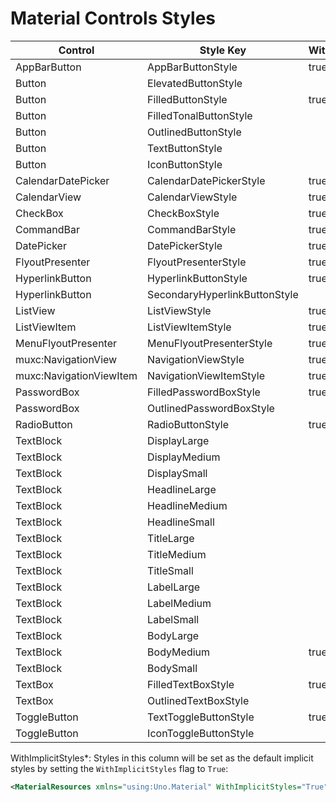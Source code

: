 # Material Controls Styles
Control|Style Key|WithImplicitStyles*|
-|-|-
AppBarButton|AppBarButtonStyle|true
Button|ElevatedButtonStyle|
Button|FilledButtonStyle|true
Button|FilledTonalButtonStyle|
Button|OutlinedButtonStyle|
Button|TextButtonStyle|
Button|IconButtonStyle|
CalendarDatePicker|CalendarDatePickerStyle|true
CalendarView|CalendarViewStyle|true
CheckBox|CheckBoxStyle|true
CommandBar|CommandBarStyle|true
DatePicker|DatePickerStyle|true
FlyoutPresenter|FlyoutPresenterStyle|true
HyperlinkButton|HyperlinkButtonStyle|true
HyperlinkButton|SecondaryHyperlinkButtonStyle
ListView|ListViewStyle|true
ListViewItem|ListViewItemStyle|true
MenuFlyoutPresenter|MenuFlyoutPresenterStyle|true
muxc:NavigationView|NavigationViewStyle|true
muxc:NavigationViewItem|NavigationViewItemStyle|true
PasswordBox|FilledPasswordBoxStyle|true
PasswordBox|OutlinedPasswordBoxStyle|
RadioButton|RadioButtonStyle|true
TextBlock|DisplayLarge|
TextBlock|DisplayMedium|
TextBlock|DisplaySmall|
TextBlock|HeadlineLarge|
TextBlock|HeadlineMedium|
TextBlock|HeadlineSmall|
TextBlock|TitleLarge|
TextBlock|TitleMedium|
TextBlock|TitleSmall|
TextBlock|LabelLarge|
TextBlock|LabelMedium|
TextBlock|LabelSmall|
TextBlock|BodyLarge|
TextBlock|BodyMedium|true
TextBlock|BodySmall|
TextBox|FilledTextBoxStyle|true
TextBox|OutlinedTextBoxStyle|
ToggleButton|TextToggleButtonStyle|true
ToggleButton|IconToggleButtonStyle|

WithImplicitStyles*: Styles in this column will be set as the default implicit styles by setting the `WithImplicitStyles` flag to `True`:
```xml
<MaterialResources xmlns="using:Uno.Material" WithImplicitStyles="True" />
```
